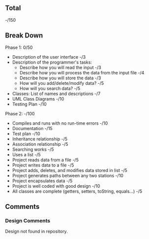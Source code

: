 ## Total

-/150

## Break Down

Phase 1: 0/50

- Description of the user interface -/3
- Description of the programmer's tasks:
  - Describe how you will read the input -/3
  - Describe how you will process the data from the input file -/4
  - Describe how you will store the data -/3
  - How will you add/delete/modify data? -/5
  - How will you search data? -/5
- Classes: List of names and descriptions -/7
- UML Class Diagrams -/10
- Testing Plan -/10

Phase 2: -/100

- Compiles and runs with no run-time errors -/10
- Documentation -/15
- Test plan -/10
- Inheritance relationship -/5
- Association relationship -/5
- Searching works -/5
- Uses a list -/5
- Project reads data from a file -/5
- Project writes data to a file -/5
- Project adds, deletes, and modifies data stored in list -/5
- Project generates paths between any two stations -/10
- Project encapsulates data -/5
- Project is well coded with good design -/10
- All classes are complete (getters, setters, toString, equals...) -/5

## Comments

### Design Comments

Design not found in repository.
